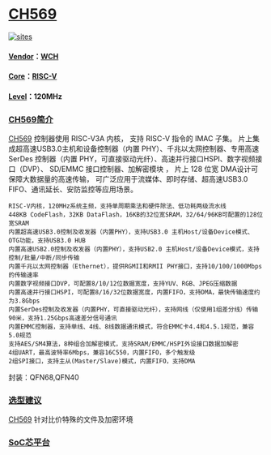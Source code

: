 ﻿# [CH569](https://github.com/SoCXin/CH569)

[![sites](http://182.61.61.133/link/resources/SoC.png)](http://www.SoC.Xin)

#### [Vendor](https://github.com/SoCXin/Vendor)：[WCH](https://github.com/SoCXin/WCH)
#### [Core](https://github.com/SoCXin/RISC-V)：[RISC-V](https://github.com/SoCXin/RISC-V)
#### [Level](https://github.com/SoCXin/Level)：120MHz

### [CH569简介](https://github.com/SoCXin/CH569/wiki)

[CH569](https://github.com/SoCXin/CH569) 控制器使用 RISC-V3A 内核， 支持 RISC-V 指令的 IMAC 子集。 片上集成超高速USB3.0主机和设备控制器（内置 PHY）、千兆以太网控制器、专用高速 SerDes 控制器（内置 PHY，可直接驱动光纤）、高速并行接口HSPI、数字视频接口（DVP）、 SD/EMMC 接口控制器、加解密模块 ， 片上 128 位宽 DMA设计可保障大数据量的高速传输， 可广泛应用于流媒体、即时存储、超高速USB3.0 FIFO、通讯延长、安防监控等应用场景。


```
RISC-V内核，120MHz系统主频，支持单周期乘法和硬件除法、低功耗两级流水线
448KB CodeFlash，32KB DataFlash，16KB的32位宽SRAM，32/64/96KB可配置的128位宽SRAM
内置超高速USB3.0控制及收发器（内置PHY），支持USB3.0 主机Host/设备Device模式、OTG功能，支持USB3.0 HUB
内置高速USB2.0控制及收发器（内置PHY），支持USB2.0 主机Host/设备Device模式，支持控制/批量/中断/同步传输
内置千兆以太网控制器（Ethernet），提供RGMII和RMII PHY接口，支持10/100/1000Mbps的传输速率
内置数字视频接口DVP，可配置8/10/12位数据宽度，支持YUV、RGB、JPEG压缩数据
内置高速并行接口HSPI，可配置8/16/32位数据宽度，内置FIFO，支持DMA，最快传输速度约为3.8Gbps
内置SerDes控制及收发器（内置PHY，可直接驱动光纤），支持网线（仅使用1组差分线）传输90米，支持1.25Gbps高速差分信号通讯
内置EMMC控制器，支持单线、4线、8线数据通讯模式，符合EMMC卡4.4和4.5.1规范，兼容5.0规范
支持AES/SM4算法，8种组合加解密模式，支持SRAM/EMMC/HSPI外设接口数据加解密
4组UART，最高波特率6Mbps，兼容16C550，内置FIFO，多个触发级
2组SPI接口，支持主从(Master/Slave)模式，内置FIFO，支持DMA

```
封装：QFN68,QFN40

### [选型建议](https://github.com/SoCXin)

[CH569](https://github.com/SoCXin/CH569) 针对比价特殊的文件及加密环境

###  [SoC芯平台](http://www.SoC.Xin)
